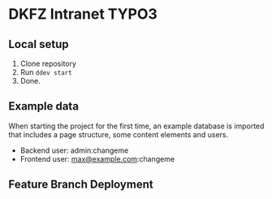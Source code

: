 # DKFZ Intranet TYPO3

## Local setup

1. Clone repository
2. Run `ddev start`
3. Done.

## Example data

When starting the project for the first time, an example database is imported that includes a page structure, some content elements and users.

* Backend user: admin:changeme
* Frontend user: max@example.com:changeme

## Feature Branch Deployment
